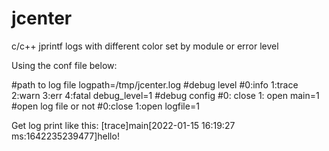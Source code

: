 # jcenter
c/c++ jprintf logs with different color set by module or error level

Using the conf file below:

#path to log file
logpath=/tmp/jcenter.log
#debug level
#0:info 1:trace 2:warn 3:err 4:fatal
debug_level=1
#debug config
#0: close 1: open
main=1
#open log file or not
#0:close 1:open
logfile=1

Get log print like this:
[trace]main[2022-01-15 16:19:27 ms:1642235239477]hello!
